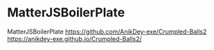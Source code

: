 # MatterJSBoilerPlate
MatterJSBoilerPlate
https://github.com/AnikDey-exe/Crumpled-Balls2
https://anikdey-exe.github.io/Crumpled-Balls2/
